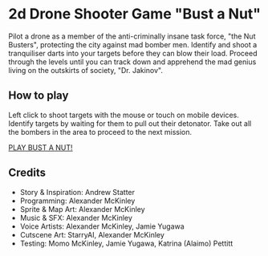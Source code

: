 # 2d Drone Shooter Game "Bust a Nut"
Pilot a drone as a member of the anti-criminally insane task force, "the Nut Busters", protecting the city against mad bomber men. Identify and shoot a tranquiliser darts into your targets before they can blow their load.
Proceed through the levels until you can track down and apprehend the mad genius living on the outskirts of society, "Dr. Jakinov".

## How to play
Left click to shoot targets with the mouse or touch on mobile devices.
Identify targets by waiting for them to pull out their detonator.
Take out all the bombers in the area to proceed to the next mission.

<a href="https://sapporoalex.github.io/2d-Drone-Shooter-Game/">PLAY BUST A NUT!</a>

## Credits
- Story & Inspiration: Andrew Statter
- Programming: Alexander McKinley
- Sprite & Map Art: Alexander McKinley
- Music & SFX: Alexander McKinley
- Voice Artists: Alexander McKinley, Jamie Yugawa
- Cutscene Art: StarryAI, Alexander McKinley
- Testing: Momo McKinley, Jamie Yugawa, Katrina (Alaimo) Pettitt
